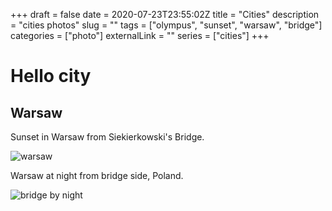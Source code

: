 +++
draft = false
date = 2020-07-23T23:55:02Z
title = "Cities"
description = "cities photos"
slug = ""
tags = ["olympus", "sunset", "warsaw", "bridge"]
categories = ["photo"]
externalLink = ""
series = ["cities"]
+++

# Hello city

## Warsaw

Sunset in Warsaw from Siekierkowski's Bridge.

![warsaw](/images/warsaw-from-bridge.JPG)

Warsaw at night from bridge side, Poland.

![bridge by night](/images/bridge-night.JPG)
